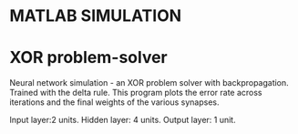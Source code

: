 MATLAB SIMULATION
=================
XOR problem-solver
=================

Neural network simulation - an XOR problem solver with backpropagation. Trained with the delta rule. This program plots the error rate across iterations and the final weights of the various synapses.

Input layer:2 units. 
Hidden layer: 4 units.
Output layer: 1 unit.
